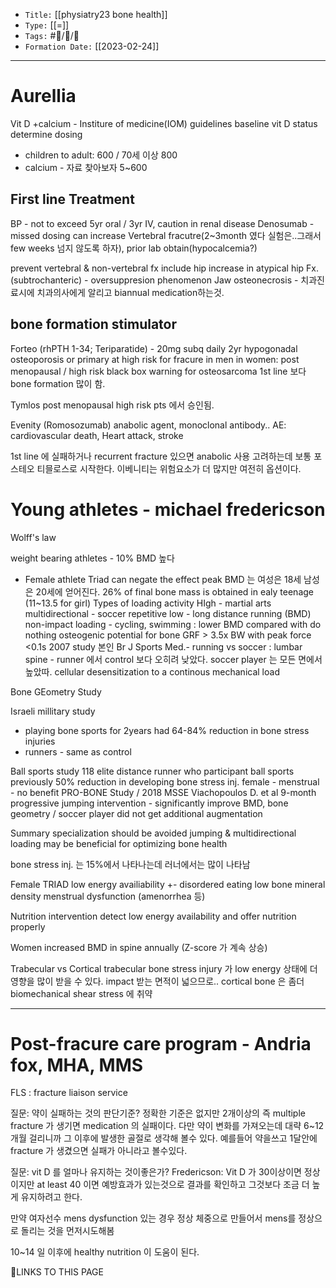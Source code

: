 -   `Title:` [[physiatry23 bone health]]
-   `Type:` [[=]]
-   `Tags:` #🧠️/📝️/🌱️ 
-   `Formation Date:` [[2023-02-24]]
---
# Aurellia
Vit D +calcium - Institure of medicine(IOM) guidelines
baseline vit D status determine dosing
- children to adult: 600 / 70세 이상 800
- calcium - 자료 찾아보자 5~600 

## First line Treatment
BP - not to exceed 5yr oral / 3yr IV, caution in renal disease
Denosumab - missed dosing can increase Vertebral fracutre(2~3month 였다 실험은..그래서 few weeks 넘지 않도록 하자), prior lab obtain(hypocalcemia?)

prevent vertebral & non-vertebral fx include hip
increase in atypical hip Fx. (subtrochanteric) - oversuppresion phenomenon
Jaw osteonecrosis - 치과진료시에 치과의사에게 알리고 biannual medication하는것.

## bone formation stimulator
Forteo (rhPTH 1-34; Teriparatide) - 20mg subq daily 2yr
hypogonadal osteoporosis or primary at high risk for fracure in men
in women: post menopausal / high risk
black box warning for osteosarcoma
1st line 보다 bone formation 많이 함.

Tymlos
post menopausal high risk pts 에서 승인됨.

Evenity (Romosozumab)
anabolic agent, monoclonal antibody..
AE: cardiovascular death, Heart attack, stroke


1st line 에 실패하거나 recurrent fracture 있으면 anabolic 사용 고려하는데 보통 포스테오 티믈로스로 시작한다.
이베니티는 위험요소가 더 많지만 여전히 옵션이다.

# Young athletes - michael fredericson

Wolff's law

weight bearing athletes - 10% BMD 높다
- Female athlete Triad can negate the effect
peak BMD 는 여성은 18세 남성은 20세에 얻어진다.
26% of final bone mass is obtained in ealy teenage (11~13.5 for girl)
Types of loading activity
	HIgh - martial arts
	multidirectional - soccer
	repetitive low - long distance running (BMD)
	non-impact loading - cycling, swimming : lower BMD compared with do nothing
osteogenic potential for bone
GRF > 3.5x BW with peak force <0.1s
2007 study 본인 Br J Sports Med.- running vs soccer : 
lumbar spine - runner 에서 control 보다 오히려 낮았다.
soccer player 는 모든 면에서 높았따. 
cellular desensitization to a continous mechanical load

Bone GEometry Study

Israeli millitary study
- playing bone sports for 2years had 64-84% reduction in bone stress injuries
- runners - same as control

Ball sports study
118 elite distance runner who participant ball sports previously 
50% reduction in developing bone stress inj.
female - menstrual - no benefit
PRO-BONE Study / 2018 MSSE Viachopoulos D. et al
9-month progressive jumping intervention - significantly improve BMD, bone geometry / soccer player did not get additional augmentation


Summary
specialization should be avoided
jumping & multidirectional loading may be beneficial for optimizing bone health

bone stress inj. 는 15%에서 나타나는데 러너에서는 많이 나타남

Female TRIAD
	low energy availiability +- disordered eating
	low bone mineral density
	menstrual dysfunction (amenorrhea 등)

Nutrition intervention
detect low energy availability and offer nutrition properly

Women increased BMD in spine annually (Z-score 가 계속 상승)

Trabecular vs Cortical
trabecular bone stress injury 가 low energy 상태에 더 영향을 많이 받을 수 있다. impact 받는 면적이 넓으므로..
cortical bone 은 좀더 biomechanical shear stress 에 취약


---
# Post-fracure care program - Andria fox, MHA, MMS

FLS : fracture liaison service

질문:  약이 실패하는 것의 판단기준?
정확한 기준은 없지만 2개이상의 즉 multiple fracture 가 생기면 medication 의 실패이다. 다만 약이 변화를 가져오는데 대략 6~12개월 걸리니까 그 이후에 발생한 골절로 생각해 볼수 있다. 예를들어 약을쓰고 1달안에 fracture 가 생겼으면 실패가 아니라고 볼수있다.

질문: vit D 를 얼마나 유지하는 것이좋은가?
Fredericson: Vit D 가 30이상이면 정상이지만 at least 40 이면 예방효과가 있는것으로 결과를 확인하고 그것보다 조금 더 높게 유지하려고 한다.

만약 여자선수 mens dysfunction 있는 경우 정상 체중으로 만들어서 mens를 정상으로 돌리는 것을 먼저시도해봄

10~14 일 이후에 healthy nutrition 이 도움이 된다. 

🔗LINKS TO THIS PAGE